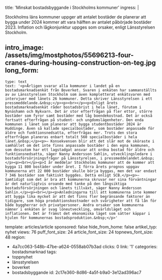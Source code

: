 title: 'Minskat bostadsbyggande i Stockholms kommuner'
ingress: |
  <p>Stockholms läns kommuner uppger att antalet bostäder de planerar att bygga under 2024 kommer att vara hälften av antalet påbörjade bostäder 2023. Inflation och lågkonjunktur uppges som orsaker, enligt Länsstyrelsen Stockholm.
  </p>
  
intro_image: /assets/img/mostphotos/55696213-four-cranes-during-housing-construction-on-teg.jpg
long_form:
  -
    type: text
    text: '<p>Årligen svarar alla kommuner i landet på en bostadsmarknadsenkät från Boverket. Svaren i enkäten har sammanställts av av Länsstyrelsen Stockholm som även kompletterat enkätsvaren med intervjuer med länets 26 kommuner. Detta skriver Länsstyrelsen i ett pressmeddelande.&nbsp;</p><p><br></p><p>Enligt årets bostadsmarknadsenkät råder bostadsbrist i hela länet, förutom i Nynäshamn och Nykvarn. Det är stor efterfrågan på fler ettor, större bostäder som fyror samt bostäder med låg boendekostnad. Det är också fortsatt efterfrågan på student- och ungdomslägenheter. Den enda kommunen i länet som planerar att bygga studentbostäder 2024 är Huddinge. Även så kallade specialbostäder, som bostäder anpassade för äldre och funktionsnedsatta, efterfrågas mer. Trots den stora efterfrågan planeras enbart totalt 560 specialbostäder i hela länet.&nbsp;</p><p>– Konsekvensen blir att det slår mot de sköraste i samhället om det inte finns anpassade bostäder i den egna kommunen, som dessutom har ett lagstadgat ansvar att ordna bostad för äldre och funktionsnedsatta, säger Nanny Andersson Sahlin, utvecklingsledare i bostadsförsörjningsfrågor på Länsstyrelsen, i pressmeddelandet.&nbsp;</p><p><br></p><p>I år meddelar Stockholms kommuner att de kommer att bygga 11 800 bostäder under året. I förra årets prognos uppgav kommunerna att 22 000 bostäder skulle börja byggas, men det var endast 7 346 bostäder som faktiskt byggdes. Detta enligt SCB.</p><p>– Samtidigt som det är bra att kommunerna skruvar ner sina förväntningar är det naturligtvis oroande med tanke på den långsiktiga bostadsförsörjningen och länets tillväxt, säger Nanny Andersson Sahlin.</p><p><br></p><p>Anledningarna till att kommunerna inte kommer att bygga lika mycket är att det finns fler begränsande faktorer än tidigare, som höga produktionskostnader och svårigheter att få lån för både byggherrar och privatpersoner. Andra orsaker som kommunerna nämner i enkäten är svag löneutveckling, omvärldsläget och inflationen. Det är främst det ekonomiska läget som sätter käppar i hjulen för kommunernas bostadsproduktion.&nbsp;</p>'
template: articles/article
sponsored: false
hide_from_home: false
artikel_typ: nyhet
views: 76
puff_font_size: 24
article_font_size: 24
topnews_font_size: 48
region:
  - 4a7cc063-548b-47be-a624-0558ab07b3ad
clicks: 0
link: '1'
categories: bostadsmarknad
tags:
  - toppnyhet
  - länsstyrelsen
  - boverket
  - bostadsbyggande
id: 2c17e360-8d86-4a5f-b9a0-3e12ad396ac7
